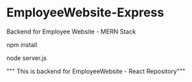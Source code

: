 # EmployeeWebsite-Express
Backend for Employee Website - MERN Stack

npm install

node server.js

""" This is backend for EmployeeWebsite - React Repository"""
